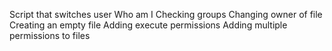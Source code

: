 Script that switches user
Who am I
Checking groups
Changing owner of file
Creating an empty file
Adding execute permissions
Adding multiple permissions to files
